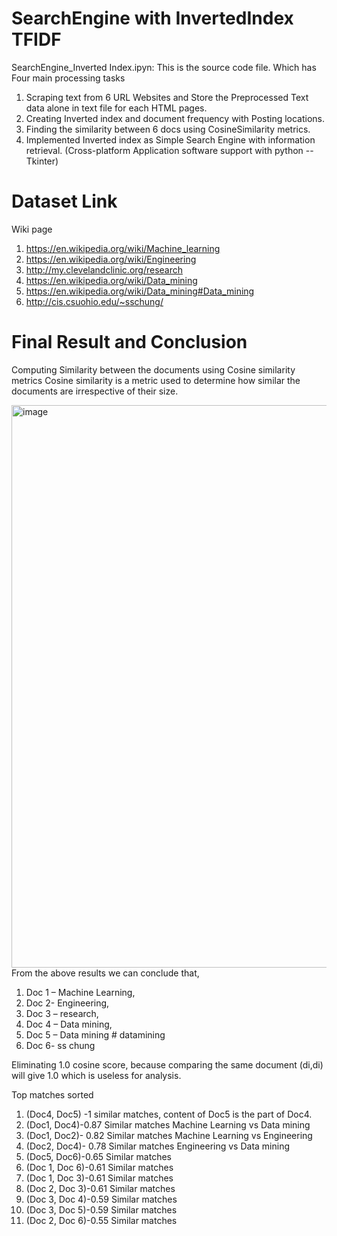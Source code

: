 # SearchEngine with InvertedIndex TFIDF
SearchEngine_Inverted Index.ipyn: This is the source code file. Which has Four main processing tasks
1) Scraping text from 6 URL Websites and Store the Preprocessed Text data alone in text file for each HTML pages.
2) Creating Inverted index and document frequency with Posting locations.
3) Finding the similarity between 6 docs using CosineSimilarity metrics.
4) Implemented Inverted index as Simple Search Engine with information
retrieval. (Cross-platform Application software support with python -- Tkinter)

# Dataset Link
Wiki page 
1) https://en.wikipedia.org/wiki/Machine_learning
2) https://en.wikipedia.org/wiki/Engineering
3) http://my.clevelandclinic.org/research
4) https://en.wikipedia.org/wiki/Data_mining
5) https://en.wikipedia.org/wiki/Data_mining#Data_mining
6) http://cis.csuohio.edu/~sschung/

# Final Result and Conclusion
Computing Similarity between the documents using Cosine similarity metrics
Cosine similarity is a metric used to determine how similar the documents are irrespective of their size.

<img width="900" alt="image" src="https://user-images.githubusercontent.com/94094997/162354683-d17d30b0-36f7-42ae-aa99-13d1b89e93d2.png">
From the above results we can conclude that,

1) Doc 1 – Machine Learning,
2) Doc 2- Engineering, 
3) Doc 3 – research, 
4) Doc 4 – Data mining,
5) Doc 5 – Data mining # datamining
6) Doc 6- ss chung

Eliminating 1.0 cosine score, because comparing the same document (di,di) will give 1.0 which is useless for analysis.

Top matches sorted 

1) (Doc4, Doc5) -1 similar matches, content of Doc5 is the part of Doc4.
2) (Doc1, Doc4)-0.87 Similar matches Machine Learning vs Data mining
3) (Doc1, Doc2)- 0.82 Similar matches Machine Learning vs Engineering
4) (Doc2, Doc4)- 0.78 Similar matches Engineering vs Data mining
5) (Doc5, Doc6)-0.65 Similar matches
6) (Doc 1, Doc 6)-0.61 Similar matches
7) (Doc 1, Doc 3)-0.61 Similar matches
8) (Doc 2, Doc 3)-0.61 Similar matches
9) (Doc 3, Doc 4)-0.59 Similar matches
10) (Doc 3, Doc 5)-0.59 Similar matches
11) (Doc 2, Doc 6)-0.55 Similar matches




